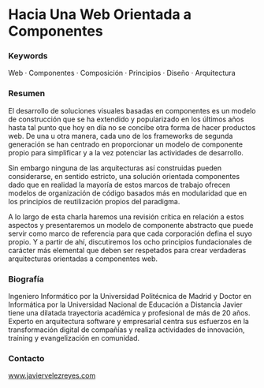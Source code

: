 # Hacia Una Web Orientada a Componentes

### Keywords

Web · Componentes · Composición · Principios · Diseño · Arquitectura

### Resumen

El desarrollo de soluciones visuales basadas en componentes es un modelo de construcción que se ha extendido y popularizado en los últimos años hasta tal punto que hoy en día no se concibe otra forma de hacer productos web. De una u otra manera, cada uno de los frameworks de segunda generación se han centrado en proporcionar un modelo de componente propio para simplificar y a la vez potenciar las actividades de desarrollo.

Sin embargo ninguna de las arquitecturas así construidas pueden considerarse, en sentido estricto, una solución orientada componentes dado que en realidad la mayoría de estos marcos de trabajo ofrecen modelos de organización de código basados más en modularidad que en los principios de reutilización propios del paradigma.

A lo largo de esta charla haremos una revisión crítica en relación a estos aspectos y presentaremos un modelo de componente abstracto que puede servir como marco de referencia para que cada corporación defina el suyo propio. Y a partir de ahí, discutiremos los ocho principios fundacionales de carácter más elemental que deben ser respetados para crear verdaderas arquitecturas orientadas a componentes web.

### Biografía

Ingeniero Informático por la Universidad Politécnica de Madrid y Doctor en Informática por la Universidad Nacional de Educación a Distancia Javier tiene una dilatada trayectoria académica y profesional de más de 20 años. Experto en arquitectura software y empresarial centra sus esfuerzos en la transformación digital de compañías y realiza actividades de innovación, training y evangelización en comunidad.

### Contacto

www.javiervelezreyes.com
